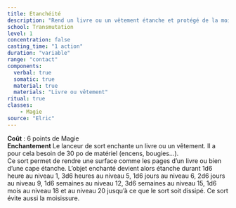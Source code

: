 ```yaml
---
title: Etanchéité
description: "Rend un livre ou un vêtement étanche et protégé de la moisissure"
school: Transmutation
level: 1
concentration: false
casting_time: "1 action"
duration: "variable"
range: "contact"
components:
  verbal: true
  somatic: true
  material: true
  materials: "Livre ou vêtement"
ritual: true
classes:
    - Magie
source: "Elric"
---
```

**Coût** : 6 points de Magie  
**Enchantement** Le lanceur de sort enchante un livre ou un vêtement. Il a pour cela besoin de 30 po de matériel (encens, bougies...).  
Ce sort permet de rendre une surface comme les pages d’un livre ou bien d’une cape étanche.   L’objet enchanté devient alors étanche durant 1d6 heure au niveau 1, 3d6 heures au niveau 5, 1d6 jours au niveau 6, 2d6 jours au niveau 9, 1d6 semaines au niveau 12, 3d6 semaines au niveau 15, 1d6 mois au niveau 18 et au niveau 20 jusqu’à ce que le sort soit dissipé. Ce sort évite aussi la moisissure.  
